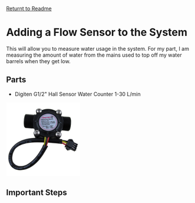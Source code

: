 [Returnt to Readme](README.md)
# Adding a Flow Sensor to the System

This will allow you to measure water usage in the system. For my part, I am measuring the amount of water from the mains used to top off my water barrels when they get low.

## Parts

* Digiten G1/2" Hall Sensor Water Counter 1-30 L/min
<img src = "images/flow_sensor.jpg" width = 200>

## Important Steps
